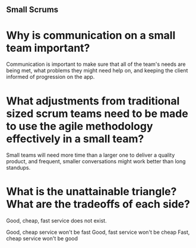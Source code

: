 ## Small Scrums

# Why is communication on a small team important?

Communication is important to make sure that all of the team's needs are being met, what problems they might need help on, and keeping the client informed of progression on the app.

# What adjustments from traditional sized scrum teams need to be made to use the agile methodology effectively in a small team?

Small teams will need more time than a larger one to deliver a quality product, and frequent, smaller conversations might work better than long standups.

# What is the unattainable triangle? What are the tradeoffs of each side?

Good, cheap, fast service does not exist.

Good, cheap service won't be fast
Good, fast service won't be cheap
Fast, cheap service won't be good


